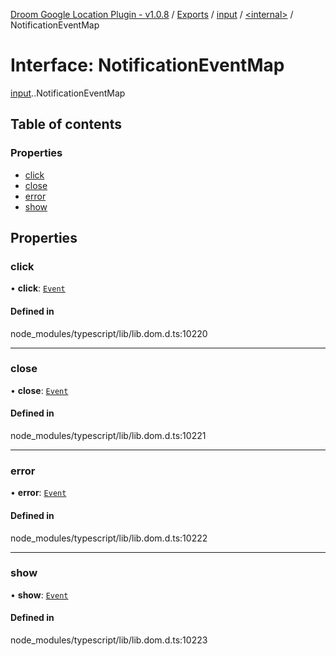 [Droom Google Location Plugin - v1.0.8](../README.md) / [Exports](../modules.md) / [input](../modules/input.md) / [<internal\>](../modules/input._internal_.md) / NotificationEventMap

# Interface: NotificationEventMap

[input](../modules/input.md).[<internal>](../modules/input._internal_.md).NotificationEventMap

## Table of contents

### Properties

- [click](input._internal_.NotificationEventMap.md#click)
- [close](input._internal_.NotificationEventMap.md#close)
- [error](input._internal_.NotificationEventMap.md#error)
- [show](input._internal_.NotificationEventMap.md#show)

## Properties

### click

• **click**: [`Event`](../modules/input._internal_.md#event)

#### Defined in

node_modules/typescript/lib/lib.dom.d.ts:10220

___

### close

• **close**: [`Event`](../modules/input._internal_.md#event)

#### Defined in

node_modules/typescript/lib/lib.dom.d.ts:10221

___

### error

• **error**: [`Event`](../modules/input._internal_.md#event)

#### Defined in

node_modules/typescript/lib/lib.dom.d.ts:10222

___

### show

• **show**: [`Event`](../modules/input._internal_.md#event)

#### Defined in

node_modules/typescript/lib/lib.dom.d.ts:10223
